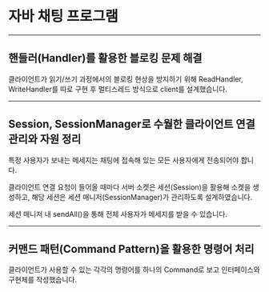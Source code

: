 # 자바 채팅 프로그램

---
## 핸들러(Handler)를 활용한 블로킹 문제 해결
클라이언트가 읽기/쓰기 과정에서의 블로킹 현상을 방지하기 위해 ReadHandler, WriteHandler를 따로 구현 후 멀티스레드 방식으로 client를 설계했습니다.

---
## Session, SessionManager로 수월한 클라이언트 연결 관리와 자원 정리
특정 사용자가 보내는 메세지는 채팅에 접속해 있는 모든 사용자에게 전송되어야 합니다.

클라이언트 연결 요청이 들어올 때마다 서버 소켓은 세션(Session)을 활용해 소켓을 생성하고, 해당 세션은 세션 매니저(SessionManager)가 관리하도록 설계하였습니다.

세션 매니저 내 sendAll()을 통해 전체 사용자가 메세지를 받을 수 있습니다.

---
## 커맨드 패턴(Command Pattern)을 활용한 명령어 처리
클라이언트가 사용할 수 있는 각각의 명령어를 하나의 Command로 보고 인터페이스와 구현체를 작성했습니다.
